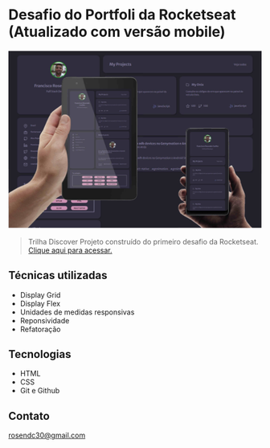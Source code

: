 # Desafio do Portfoli da Rocketseat (Atualizado com versão mobile)

![preview](./github/preview.jpg)

> Trilha Discover
Projeto construído do primeiro desafio da Rocketseat.
[Clique aqui para acessar.](https://rosendo2015.github.io/DesafioPortfolio)

## Técnicas utilizadas

- Display Grid
- Display Flex
- Unidades de medidas responsivas
- Reponsividade 
- Refatoração

## Tecnologias

- HTML
- CSS
- Git e Github

## Contato
rosendc30@gmail.com
